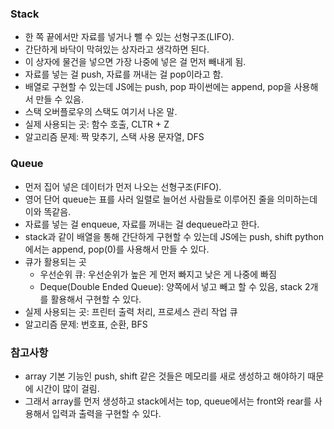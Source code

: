 ### Stack

- 한 쪽 끝에서만 자료를 넣거나 뺄 수 있는 선형구조(LIFO).
- 간단하게 바닥이 막혀있는 상자라고 생각하면 된다.
- 이 상자에 물건을 넣으면 가장 나중에 넣은 걸 먼저 빼내게 됨.
- 자료를 넣는 걸 push, 자료를 꺼내는 걸 pop이라고 함.
- 배열로 구현할 수 있는데 JS에는 push, pop 파이썬에는 append, pop을 사용해서 만들 수 있음.
- 스택 오버플로우의 스택도 여기서 나온 말.
- 실제 사용되는 곳: 함수 호출, CLTR + Z
- 알고리즘 문제: 짝 맞추기, 스택 사용 문자열, DFS

### Queue

- 먼저 집어 넣은 데이터가 먼저 나오는 선형구조(FIFO).
- 영어 단어 queue는 표를 사러 일렬로 늘어선 사람들로 이루어진 줄을 의미하는데 이와 똑같음.
- 자료를 넣는 걸 enqueue, 자료를 꺼내는 걸 dequeue라고 한다.
- stack과 같이 배열을 통해 간단하게 구현할 수 있는데 JS에는 push, shift python에서는 append, pop(0)를 사용해서 만들 수 있다.
- 큐가 활용되는 곳
  - 우선순위 큐: 우선순위가 높은 게 먼저 빠지고 낮은 게 나중에 빠짐
  - Deque(Double Ended Queue): 양쪽에서 넣고 빼고 할 수 있음, stack 2개를 활용해서 구현할 수 있다.
- 실제 사용되는 곳: 프린터 출력 처리, 프로세스 관리 작업 큐
- 알고리즘 문제: 번호표, 순환, BFS

### 참고사항

- array 기본 기능인 push, shift 같은 것들은 메모리를 새로 생성하고 해야하기 때문에 시간이 많이 걸림.
- 그래서 array를 먼저 생성하고 stack에서는 top, queue에서는 front와 rear를 사용해서 입력과 출력을 구현할 수 있다.
